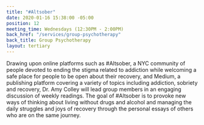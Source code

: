 ```yaml
---
title: "#Altsober"
date: 2020-01-16 15:38:00 -05:00
position: 12
meeting_time: Wednesdays (12:30PM - 2:00PM)
back_href: "/services/group-psychotherapy"
back_title: Group Psychotherapy
layout: tertiary
---
```


Drawing upon online platforms such as #Altsober, a NYC community of people devoted to ending the stigma related to addiction while welcoming a safe place for people to be open about their recovery, and Medium, a publishing platform covering a variety of topics including addiction, sobriety and recovery, Dr. Amy Colley will lead group members in an engaging discussion of weekly readings. The goal of #Altsober is to provoke new ways of thinking about living without drugs and alcohol and managing the daily struggles and joys of recovery through the personal essays of others who are on the same journey.
